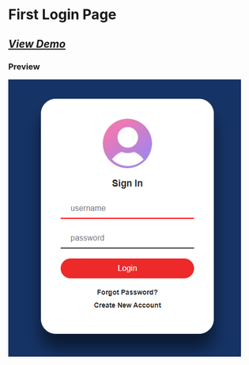 # First Login Page
## *[View Demo](https://bhaveshpatil81299.github.io/Simple-Login-Pages/2/)*

### Preview
![This is an image](images/preview.png)
